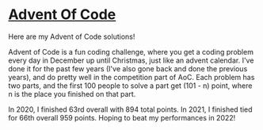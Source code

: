 # [Advent Of Code](https://adventofcode.com/)

Here are my Advent of Code solutions!

Advent of Code is a fun coding challenge, where you get a coding problem every day in December up until Christmas, just like an advent calendar. I've done it for the past few years (I've also gone back and done the previous years), and do pretty well in the competition part of AoC. Each problem has two parts, and the first 100 people to solve a part get (101 - n) point, where n is the place you finished on that part.

In 2020, I finished 63rd overall with 894 total points.
In 2021, I finished tied for 66th overall 959 points.
Hoping to beat my performances in 2022!
